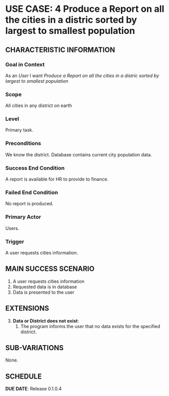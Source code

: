 # USE CASE: 4 Produce a Report on all the cities in a distric sorted by largest to smallest population

## CHARACTERISTIC INFORMATION

### Goal in Context

As an *User* I want *Produce a Report on all the cities in a distric sorted by largest to smallest population*

### Scope

All cities in any district on earth

### Level

Primary task.

### Preconditions

We know the district.  Database contains current city population data.

### Success End Condition

A report is available for HR to provide to finance.

### Failed End Condition

No report is produced.

### Primary Actor

Users.

### Trigger

A user requests cities information.

## MAIN SUCCESS SCENARIO

1. A user requests cities information
2. Requested data is in database
4. Data is presented to the user

## EXTENSIONS

3. **Data or District does not exist**:
    1. The program informs the user that no data exists for the specified district.

## SUB-VARIATIONS

None.

## SCHEDULE

**DUE DATE**: Release 0.1.0.4
